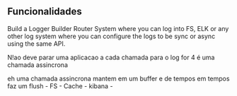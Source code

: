 ## Funcionalidades
Build a Logger Builder Router System where you can log into FS, ELK or any other log system where you can configure
the logs to be sync or async using the same API.


N!ao deve parar uma aplicacao
a cada chamada para o log for 4 é uma chamada assincrona


eh uma chamada assincrona mantem em um buffer e de tempos em tempos 
faz um flush - FS - Cache - kibana - 

